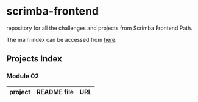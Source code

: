 # scrimba-frontend
repository for all the challenges and projects from Scrimba Frontend Path.

The main index can be accessed from [here](https://merry-kataifi-dfcaa9.netlify.app/).

## Projects Index
### Module 02
| project | README file | URL |
| ------- | ------ | ---- |
